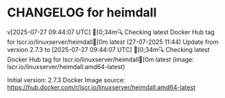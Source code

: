 CHANGELOG for heimdall
===================
v[2025-07-27 09:44:07 UTC] [0;34m🔍 Checking latest Docker Hub tag for lscr.io/linuxserver/heimdall[0m
latest (27-07-2025 11:44)
    Update from version 2.7.3 to [2025-07-27 09:44:07 UTC] [0;34m🔍 Checking latest Docker Hub tag for lscr.io/linuxserver/heimdall[0m
latest (image: lscr.io/linuxserver/heimdall:amd64-latest)



Initial version: 2.7.3
Docker Image source: https://hub.docker.com/r/lscr.io/linuxserver/heimdall:amd64-latest

